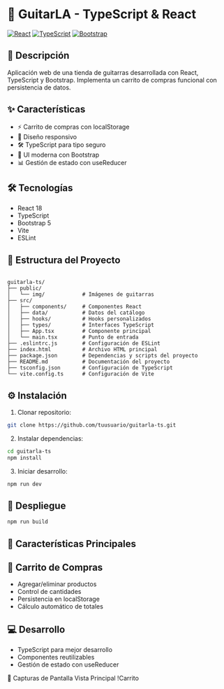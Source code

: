 # 🎸 GuitarLA - TypeScript & React

[![React](https://img.shields.io/badge/React-18-blue.svg)](https://reactjs.org/)
[![TypeScript](https://img.shields.io/badge/TypeScript-4.9-blue.svg)](https://www.typescriptlang.org/)
[![Bootstrap](https://img.shields.io/badge/Bootstrap-5.2-purple.svg)](https://getbootstrap.com/)

## 📝 Descripción

Aplicación web de una tienda de guitarras desarrollada con React, TypeScript y Bootstrap. Implementa un carrito de compras funcional con persistencia de datos.

## ✨ Características

- ⚡ Carrito de compras con localStorage
- 📱 Diseño responsivo
- 🛠️ TypeScript para tipo seguro
- 🎨 UI moderna con Bootstrap
- 📊 Gestión de estado con useReducer

## 🛠️ Tecnologías

- React 18
- TypeScript
- Bootstrap 5
- Vite
- ESLint

## 📁 Estructura del Proyecto

```plaintext

guitarla-ts/
├── public/
│   └── img/            # Imágenes de guitarras
├── src/
│   ├── components/     # Componentes React
│   ├── data/           # Datos del catálogo
│   ├── hooks/          # Hooks personalizados
│   ├── types/          # Interfaces TypeScript
│   ├── App.tsx         # Componente principal
│   └── main.tsx        # Punto de entrada
├── .eslintrc.js        # Configuración de ESLint
├── index.html          # Archivo HTML principal
├── package.json        # Dependencias y scripts del proyecto
├── README.md           # Documentación del proyecto
├── tsconfig.json       # Configuración de TypeScript
└── vite.config.ts      # Configuración de Vite

```
## ⚙️ Instalación

1. Clonar repositorio:
```bash
git clone https://github.com/tuusuario/guitarla-ts.git
```

2. Instalar dependencias:
```bash
cd guitarla-ts
npm install
```

3. Iniciar desarrollo:
```bash
npm run dev
```

## 🚀 Despliegue
```bash
npm run build
```
## 🔑 Características Principales
## 🛒 Carrito de Compras

* Agregar/eliminar productos
* Control de cantidades
* Persistencia en localStorage
* Cálculo automático de totales

## 💻 Desarrollo
* TypeScript para mejor desarrollo
* Componentes reutilizables
* Gestión de estado con useReducer

📸 Capturas de Pantalla
Vista Principal !Carrito
